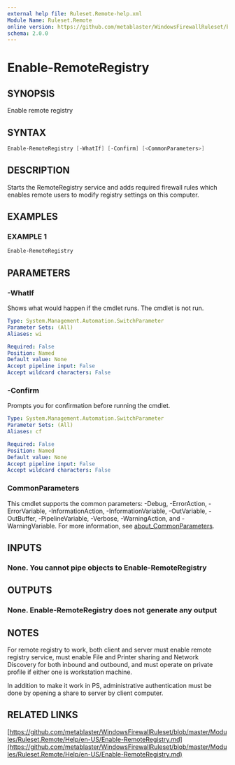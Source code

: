 ```yaml
---
external help file: Ruleset.Remote-help.xml
Module Name: Ruleset.Remote
online version: https://github.com/metablaster/WindowsFirewallRuleset/blob/master/Modules/Ruleset.Remote/Help/en-US/Enable-RemoteRegistry.md
schema: 2.0.0
---
```


# Enable-RemoteRegistry

## SYNOPSIS

Enable remote registry

## SYNTAX

```powershell
Enable-RemoteRegistry [-WhatIf] [-Confirm] [<CommonParameters>]
```

## DESCRIPTION

Starts the RemoteRegistry service and adds required firewall rules
which enables remote users to modify registry settings on this computer.

## EXAMPLES

### EXAMPLE 1

```powershell
Enable-RemoteRegistry
```

## PARAMETERS

### -WhatIf

Shows what would happen if the cmdlet runs.
The cmdlet is not run.

```yaml
Type: System.Management.Automation.SwitchParameter
Parameter Sets: (All)
Aliases: wi

Required: False
Position: Named
Default value: None
Accept pipeline input: False
Accept wildcard characters: False
```

### -Confirm

Prompts you for confirmation before running the cmdlet.

```yaml
Type: System.Management.Automation.SwitchParameter
Parameter Sets: (All)
Aliases: cf

Required: False
Position: Named
Default value: None
Accept pipeline input: False
Accept wildcard characters: False
```

### CommonParameters

This cmdlet supports the common parameters: -Debug, -ErrorAction, -ErrorVariable, -InformationAction, -InformationVariable, -OutVariable, -OutBuffer, -PipelineVariable, -Verbose, -WarningAction, and -WarningVariable. For more information, see [about_CommonParameters](http://go.microsoft.com/fwlink/?LinkID=113216).

## INPUTS

### None. You cannot pipe objects to Enable-RemoteRegistry

## OUTPUTS

### None. Enable-RemoteRegistry does not generate any output

## NOTES

For remote registry to work, both client and server must enable remote registry service,
must enable File and Printer sharing and Network Discovery for both inbound and outbound,
and must operate on private profile if either one is workstation machine.

In addition to make it work in PS, administrative authentication must be done by opening a share
to server by client computer.

## RELATED LINKS

[https://github.com/metablaster/WindowsFirewallRuleset/blob/master/Modules/Ruleset.Remote/Help/en-US/Enable-RemoteRegistry.md](https://github.com/metablaster/WindowsFirewallRuleset/blob/master/Modules/Ruleset.Remote/Help/en-US/Enable-RemoteRegistry.md)

